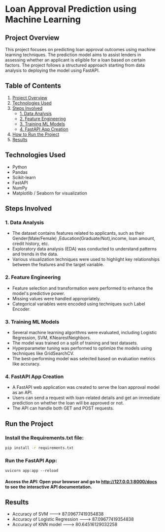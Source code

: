 # Loan Approval Prediction using Machine Learning

## Project Overview

This project focuses on predicting loan approval outcomes using machine learning techniques. The prediction model aims to assist lenders in assessing whether an applicant is eligible for a loan based on certain factors. The project follows a structured approach starting from data analysis to deploying the model using FastAPI.

## Table of Contents

1. [Project Overview](#project-overview)
2. [Technologies Used](#technologies-used)
3. [Steps Involved](#steps-involved)
   - [1. Data Analysis](#1-data-analysis)
   - [2. Feature Engineering](#2-feature-engineering)
   - [3. Training ML Models](#3-training-ml-models)
   - [4. FastAPI App Creation](#4-fastapi-app-creation)
4. [How to Run the Project](#how-to-run-the-project)
5. [Results](#results)


## Technologies Used

- Python
- Pandas
- Scikit-learn
- FastAPI
- NumPy
- Matplotlib / Seaborn for visualization


## Steps Involved

### 1. Data Analysis

- The dataset contains features related to applicants, such as their Gender(Male/Female) ,Education(Graduate/Not),income, loan amount, credit history, etc.
- Exploratory data analysis (EDA) was conducted to understand patterns and trends in the data.
- Various visualization techniques were used to highlight key relationships between the features and the target variable.

### 2. Feature Engineering

- Feature selection and transformation were performed to enhance the model's predictive power.
- Missing values were handled appropriately.
- Categorical variables were encoded using techniques such Label Encoder.

### 3. Training ML Models

- Several machine learning algorithms were evaluated, including Logistic Regression, SVM, KNearestNeighbors.
- The model was trained on a split of training and test datasets.
- Hyperparameter tuning was performed to optimize the models using techniques like GridSearchCV.
- The best-performing model was selected based on evaluation metrics like accuracy.

### 4. FastAPI App Creation

- A FastAPI web application was created to serve the loan approval model as an API.
- Users can send a request with loan-related details and get an immediate prediction on whether the loan will be approved or not.
- The API can handle both GET and POST requests.


## Run the Project

### Install the Requirements.txt file:

```bash
pip install -r requirements.txt
```
### Run the FastAPI App:

```
uvicorn app:app --reload
```

#### Access the API: Open your browser and go to http://127.0.0.1:8000/docs to see the interactive API documentation.

## Results

- Accuracy of SVM ---> 87.09677419354838
- Accuracy of Logistic Regression ---> 87.09677419354838
- Accuracy of KNN model ---> 80.64516129032258



